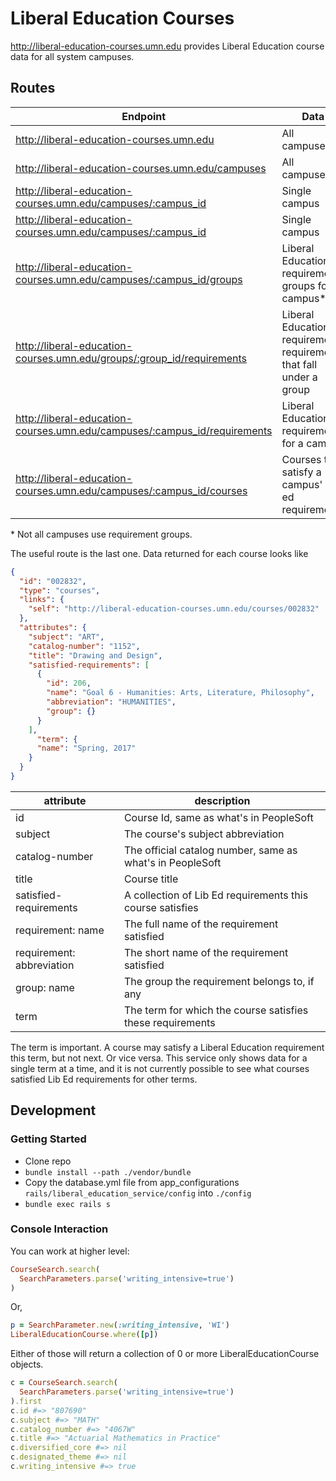 # Liberal Education Courses

http://liberal-education-courses.umn.edu provides Liberal Education course data for all system campuses.

## Routes

| Endpoint | Data |
| ---- | ---- |
| http://liberal-education-courses.umn.edu | All campuses |
| http://liberal-education-courses.umn.edu/campuses | All campuses |
| http://liberal-education-courses.umn.edu/campuses/:campus_id | Single campus |
| http://liberal-education-courses.umn.edu/campuses/:campus_id | Single campus |
| http://liberal-education-courses.umn.edu/campuses/:campus_id/groups | Liberal Education requirement groups for a campus\* |
| http://liberal-education-courses.umn.edu/groups/:group_id/requirements | Liberal Education requirement requirements that fall under a group |
| http://liberal-education-courses.umn.edu/campuses/:campus_id/requirements | Liberal Education requirements for a campus |
| http://liberal-education-courses.umn.edu/campuses/:campus_id/courses | Courses that satisfy a campus' lib ed requirements |

\* Not all campuses use requirement groups.

The useful route is the last one. Data returned for each course looks like

```json
{
  "id": "002832",
  "type": "courses",
  "links": {
    "self": "http://liberal-education-courses.umn.edu/courses/002832"
  },
  "attributes": {
    "subject": "ART",
    "catalog-number": "1152",
    "title": "Drawing and Design",
    "satisfied-requirements": [
      {
        "id": 206,
        "name": "Goal 6 - Humanities: Arts, Literature, Philosophy",
        "abbreviation": "HUMANITIES",
        "group": {}
      }
    ],
      "term": {
      "name": "Spring, 2017"
    }
  }
}
```

| attribute | description | 
| ----  | ---- |
| id | Course Id, same as what's in PeopleSoft |
| subject | The course's subject abbreviation | 
| catalog-number | The official catalog number, same as what's in PeopleSoft |
| title | Course title |
| satisfied-requirements | A collection of Lib Ed requirements this course satisfies |
| requirement: name | The full name of the requirement satisfied |
| requirement: abbreviation | The short name of the requirement satisfied |
| group: name | The group the requirement belongs to, if any |
| term | The term for which the course satisfies these requirements |

The term is important. A course may satisfy a Liberal Education requirement this term, but not next. Or vice versa. This service only shows data for a single term at a time, and it is not currently possible to see what courses satisfied Lib Ed requirements for other terms.

## Development

### Getting Started

- Clone repo
- `bundle install --path ./vendor/bundle`
- Copy the database.yml file from app_configurations `rails/liberal_education_service/config` into `./config`
- `bundle exec rails s`

### Console Interaction

You can work at higher level:

```ruby
CourseSearch.search(
  SearchParameters.parse('writing_intensive=true')
)
```

Or,

```ruby
p = SearchParameter.new(:writing_intensive, 'WI')
LiberalEducationCourse.where([p])
```

Either of those will return a collection of 0 or more LiberalEducationCourse objects.

```ruby
c = CourseSearch.search(
  SearchParameters.parse('writing_intensive=true')
).first
c.id #=> "807690"
c.subject #=> "MATH"
c.catalog_number #=> "4067W"
c.title #=> "Actuarial Mathematics in Practice"
c.diversified_core #=> nil
c.designated_theme #=> nil
c.writing_intensive #=> true
```
